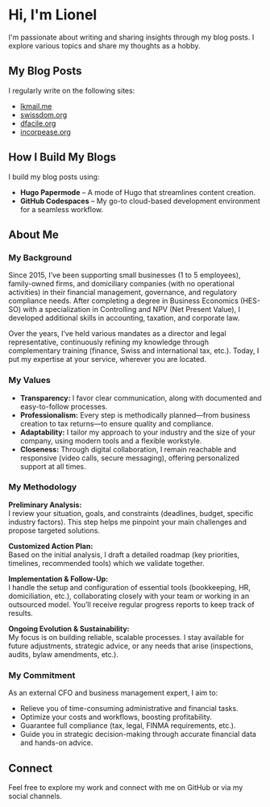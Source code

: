 # Hi, I'm Lionel

I'm passionate about writing and sharing insights through my blog posts. I explore various topics and share my thoughts as a hobby.

## My Blog Posts

I regularly write on the following sites:

- [lkmail.me](https://lkmail.me)
- [swissdom.org](https://swissdom.org)
- [dfacile.org](https://dfacile.org)
- [incorpease.org](https://incorpease.org)

## How I Build My Blogs

I build my blog posts using:
- **Hugo Papermode** – A mode of Hugo that streamlines content creation.
- **GitHub Codespaces** – My go-to cloud-based development environment for a seamless workflow.

## About Me

### My Background

Since 2015, I’ve been supporting small businesses (1 to 5 employees), family-owned firms, and domiciliary companies (with no operational activities) in their financial management, governance, and regulatory compliance needs. After completing a degree in Business Economics (HES-SO) with a specialization in Controlling and NPV (Net Present Value), I developed additional skills in accounting, taxation, and corporate law.

Over the years, I’ve held various mandates as a director and legal representative, continuously refining my knowledge through complementary training (finance, Swiss and international tax, etc.). Today, I put my expertise at your service, wherever you are located.

### My Values

- **Transparency:** I favor clear communication, along with documented and easy-to-follow processes.
- **Professionalism:** Every step is methodically planned—from business creation to tax returns—to ensure quality and compliance.
- **Adaptability:** I tailor my approach to your industry and the size of your company, using modern tools and a flexible workstyle.
- **Closeness:** Through digital collaboration, I remain reachable and responsive (video calls, secure messaging), offering personalized support at all times.

### My Methodology

**Preliminary Analysis:**  
I review your situation, goals, and constraints (deadlines, budget, specific industry factors). This step helps me pinpoint your main challenges and propose targeted solutions.

**Customized Action Plan:**  
Based on the initial analysis, I draft a detailed roadmap (key priorities, timelines, recommended tools) which we validate together.

**Implementation & Follow-Up:**  
I handle the setup and configuration of essential tools (bookkeeping, HR, domiciliation, etc.), collaborating closely with your team or working in an outsourced model. You’ll receive regular progress reports to keep track of results.

**Ongoing Evolution & Sustainability:**  
My focus is on building reliable, scalable processes. I stay available for future adjustments, strategic advice, or any needs that arise (inspections, audits, bylaw amendments, etc.).

### My Commitment

As an external CFO and business management expert, I aim to:

- Relieve you of time-consuming administrative and financial tasks.
- Optimize your costs and workflows, boosting profitability.
- Guarantee full compliance (tax, legal, FINMA requirements, etc.).
- Guide you in strategic decision-making through accurate financial data and hands-on advice.


## Connect

Feel free to explore my work and connect with me on GitHub or via my social channels.
